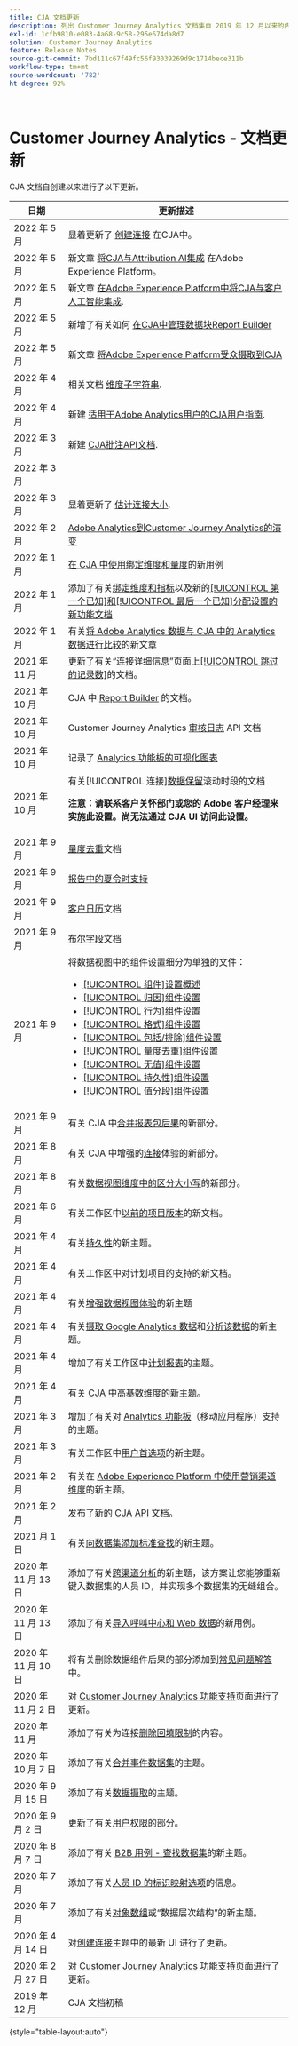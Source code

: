 ```yaml
---
title: CJA 文档更新
description: 列出 Customer Journey Analytics 文档集自 2019 年 12 月以来的内容更新。
exl-id: 1cfb9810-e083-4a68-9c58-295e674da8d7
solution: Customer Journey Analytics
feature: Release Notes
source-git-commit: 7bd111c67f49fc56f93039269d9c1714bece311b
workflow-type: tm+mt
source-wordcount: '782'
ht-degree: 92%

---
```


# Customer Journey Analytics - 文档更新

CJA 文档自创建以来进行了以下更新。

| 日期 | 更新描述 |
| --- | --- |
| 2022 年 5 月 | 显着更新了 [创建连接](/help/connections/create-connection.md) 在CJA中。 |
| 2022 年 5 月 | 新文章 [将CJA与Attribution AI集成](/help/integrations/attribution-ai.md) 在Adobe Experience Platform。 |
| 2022 年 5 月 | 新文章 [在Adobe Experience Platform中将CJA与客户人工智能集成](/help/integrations/customer-ai.md). |
| 2022 年 5 月 | 新增了有关如何 [在CJA中管理数据块Report Builder](https://experienceleague.adobe.com/docs/analytics-platform/using/cja-reportbuilder/manage-reportbuilder.html) |
| 2022 年 5 月 | 新文章 [将Adobe Experience Platform受众摄取到CJA](/help/use-cases/ingest-aep-segments.md) |
| 2022 年 4 月 | 相关文档 [维度子字符串](https://experienceleague.adobe.com/docs/analytics-platform/using/cja-dataviews/component-settings/substring.html). |
| 2022 年 4 月 | 新建 [适用于Adobe Analytics用户的CJA用户指南](/help/getting-started/aa-to-cja-user.md). |
| 2022 年 3 月 | 新建 [CJA批注API文档](https://developer.adobe.com/cja-apis/docs/endpoints/annotations/). |
| 2022 年 3 月 | [](/help/components/annotations/overview.md) |
| 2022 年 3 月 | 显着更新了 [估计连接大小](/help/getting-started/cja-faq.md). |
| 2022 年 2 月 | [Adobe Analytics到Customer Journey Analytics的演变](https://experienceleague.adobe.com/docs/analytics-platform/using/cja-overview/aa-to-cja.html) |
| 2022 年 1 月 | [在 CJA 中使用绑定维度和量度](/help/use-cases/binding-dimensions-metrics.md)的新用例 |
| 2022 年 1 月 | 添加了有关[绑定维度和指标](https://experienceleague.adobe.com/docs/analytics-platform/using/cja-dataviews/component-settings/persistence.html#binding-dimension)以及新的[[!UICONTROL 第一个已知]和[!UICONTROL 最后一个已知]分配设置的新功能文档](https://experienceleague.adobe.com/docs/analytics-platform/using/cja-dataviews/component-settings/persistence.html#allocation-settings) |
| 2022 年 1 月 | 有关[将 Adobe Analytics 数据与 CJA 中的 Analytics 数据进行比较](https://experienceleague.adobe.com/docs/analytics-platform/using/troubleshooting/compare.html)的新文章 |
| 2021 年 11 月 | 更新了有关“连接详细信息”页面上[[!UICONTROL 跳过的记录数]](https://experienceleague.adobe.com/docs/analytics-platform/using/cja-connections/manage-connections.html#connection-details-settings)的文档。 |
| 2021 年 10 月 | CJA 中 [Report Builder](https://experienceleague.adobe.com/docs/analytics-platform/using/cja-reportbuilder/report-buider-overview.html#) 的文档。 |
| 2021 年 10 月 | Customer Journey Analytics [审核日志](https://adobe.io/cja-apis/docs/endpoints/auditlogs/) API 文档 |
| 2021 年 10 月 | 记录了 [Analytics 功能板的可视化图表](https://experienceleague.adobe.com/docs/analytics-platform/using/cja-dashboards/create-scorecard.html#apply-visualizations) |
| 2021 年 10 月 | 有关[!UICONTROL 连接][数据保留](https://experienceleague.adobe.com/docs/analytics-platform/using/cja-connections/manage-connections.html#set-rolling-window-for-connection-data-retention)滚动时段的文档<p>**注意：请联系客户关怀部门或您的 Adobe 客户经理来实施此设置。尚无法通过 CJA UI 访问此设置。** |
| 2021 年 9 月 | [量度去重](https://experienceleague.adobe.com/docs/analytics-platform/using/cja-dataviews/component-settings/metric-deduplication.html)文档 |
| 2021 年 9 月 | [报告中的夏令时支持](https://experienceleague.adobe.com/docs/analytics-platform/using/cja-dataviews/create-dataview.html#calendar) |
| 2021 年 9 月 | [客户日历](https://experienceleague.adobe.com/docs/analytics-platform/using/cja-dataviews/create-dataview.html#calendar)文档 |
| 2021 年 9 月 | [布尔字段](https://experienceleague.adobe.com/docs/analytics-platform/using/cja-dataviews/component-settings/behavior.html)文档 |
| 2021 年 9 月 | 将数据视图中的组件设置细分为单独的文件：<ul><li>[[!UICONTROL 组件]设置概述](/help/data-views/component-settings/overview.md)</li><li>[[!UICONTROL 归因]组件设置](/help/data-views/component-settings/attribution.md)</li><li>[[!UICONTROL 行为]组件设置](/help/data-views/component-settings/behavior.md)</li><li>[[!UICONTROL 格式]组件设置](/help/data-views/component-settings/format.md)</li><li>[[!UICONTROL 包括/排除]组件设置](/help/data-views/component-settings/include-exclude-values.md)</li><li>[[!UICONTROL 量度去重]组件设置](/help/data-views/component-settings/metric-deduplication.md)</li><li>[[!UICONTROL 无值]组件设置](/help/data-views/component-settings/no-value-options.md)</li><li>[[!UICONTROL 持久性]组件设置](/help/data-views/component-settings/persistence.md)</li><li>[[!UICONTROL 值分段]组件设置](/help/data-views/component-settings/value-bucketing.md)</li></ul> |
| 2021 年 9 月 | 有关 CJA 中[合并报表包后果](https://experienceleague.adobe.com/docs/analytics-platform/using/cja-overview/cja-faq.html#6.-considerations-when-merging-report-suites-in-cja)的新部分。 |
| 2021 年 8 月 | 有关 CJA 中增强的[连接](https://experienceleague.adobe.com/docs/analytics-platform/using/cja-connections/manage-connections.html)体验的新部分。 |
| 2021 年 8 月 | 有关[数据视图维度中的区分大小写](https://experienceleague.adobe.com/docs/analytics-platform/using/cja-dataviews/create-dataview.html#configure-behavior-settings)的新部分。 |
| 2021 年 6 月 | 有关工作区中[以前的项目版本](https://experienceleague.adobe.com/docs/analytics-platform/using/cja-workspace/build-workspace-project/save-projects.html#previous-version)的新文档。 |
| 2021 年 4 月 | 有关[持久性](/help/data-views/component-settings/persistence.md)的新主题。 |
| 2021 年 4 月 | 有关工作区中对计划项目的支持的新文档。 |
| 2021 年 4 月 | 有关[增强数据视图体验](/help/data-views/data-views.md)的新主题 |
| 2021 年 4 月 | 有关[摄取 Google Analytics 数据](/help/use-cases/ga-to-cja.md)和[分析该数据](/help/use-cases/ga-to-cja-reporting.md)的新主题。 |
| 2021 年 4 月 | 增加了有关工作区中[计划报表](/help/analysis-workspace/curate-share/t-schedule-report.md)的主题。 |
| 2021 年 4 月 | 有关 [CJA 中高基数维度](/help/components/dimensions/high-cardinality.md)的新主题。 |
| 2021 年 3 月 | 增加了有关对 [Analytics 功能板](/help/mobile-app/home.md)（移动应用程序）支持的主题。 |
| 2021 年 3 月 | 有关工作区中[用户首选项](/help/analysis-workspace/user-preferences.md)的新主题。 |
| 2021 年 2 月 | 有关在 [Adobe Experience Platform 中使用营销渠道维度](/help/use-cases/marketing-channels.md)的新主题。 |
| 2021 年 2 月 | 发布了新的 [CJA API](https://www.adobe.io/cja-apis/docs/) 文档。 |
| 2021 月 1 日 | 有关[向数据集添加标准查找](/help/connections/standard-lookups.md)的新主题。 |
| 2020 年 11 月 13 日 | 添加了有关[跨渠道分析](/help/connections/cca/overview.md)的新主题，该方案让您能够重新键入数据集的人员 ID，并实现多个数据集的无缝组合。 |
| 2020 年 11 月 13 日 | 添加了有关[导入呼叫中心和 Web 数据](/help/use-cases/call-center.md)的新用例。 |
| 2020 年 11 月 10 日 | 将有关删除数据组件后果的部分添加到[常见问题解答](/help/getting-started/cja-faq.md)中。 |
| 2020 年 11 月 2 日 | 对 [Customer Journey Analytics 功能支持](/help/getting-started/cja-aa.md)页面进行了更新。 |
| 2020 年 11 月 | 添加了有关为连接[删除回填限制](https://experienceleague.adobe.com/docs/analytics-platform/using/cja-connections/create-connection.html?lang=zh-Hans#backfill-historical-data)的内容。 |
| 2020 年 10 月 7 日 | 添加了有关[合并事件数据集](/help/connections/combined-dataset.md)的主题。 |
| 2020 年 9 月 15 日 | 添加了有关[数据摄取](/help/use-cases/data-ingestion.md)的主题。 |
| 2020 年 9 月 2 日 | 更新了有关[用户权限](https://experienceleague.adobe.com/docs/analytics-platform/using/cja-overview/cja-overview.html?lang=zh-Hans)的部分。 |
| 2020 年 8 月 7 日 | 添加了有关 [B2B 用例 - 查找数据集](/help/use-cases/b2b.md)的新主题。 |
| 2020 年 7 月 | 添加了有关[人员 ID 的标识映射选项](https://experienceleague.adobe.com/docs/analytics-platform/using/cja-connections/create-connection.html?lang=zh-Hans)的信息。 |
| 2020 年 7 月 | 添加了有关[对象数组](/help/use-cases/object-arrays.md)或“数据层次结构”的新主题。 |
| 2020 年 4 月 14 日 | 对[创建连接](/help/connections/create-connection.md)主题中的最新 UI 进行了更新。 |
| 2020 年 2 月 27 日 | 对 [Customer Journey Analytics 功能支持](/help/getting-started/cja-aa.md)页面进行了更新。 |
| 2019 年 12 月 | CJA 文档初稿 |

{style=&quot;table-layout:auto&quot;}

